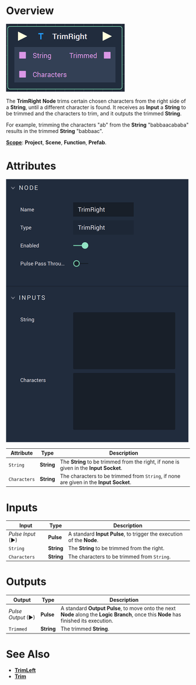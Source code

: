 # Overview

![The TrimRight Node.](../../.gitbook/assets/trimrightnode.png)

The **TrimRight** **Node** trims certain chosen characters from the right side of a **String**, until a different character is found. It receives as **Input** a **String** to be trimmed and the characters to trim, and it outputs the trimmed **String**.

For example, trimming the characters "ab" from the **String** "babbaacababa" results in the trimmed **String** "babbaac".

[**Scope**](../overview.md#scopes): **Project**, **Scene**, **Function**, **Prefab**.

# Attributes

![The TrimRight Node Attributes.](../../.gitbook/assets/trimrightattributes.png)

|Attribute|Type|Description|
|---|---|---|
| `String`| **String** | The **String** to be trimmed from the right, if none is given in the **Input** **Socket**. |
| `Characters` | **String** | The characters to be trimmed from `String`, if none are given in the **Input Socket**. |

# Inputs

|Input|Type|Description|
|---|---|---|
|*Pulse Input* (►)|**Pulse**|A standard **Input Pulse**, to trigger the execution of the **Node**.|
| `String` | **String** | The **String** to be trimmed from the right.|
| `Characters` | **String** | The characters to be trimmed from `String`. |

# Outputs

|Output|Type|Description|
|---|---|---|
|*Pulse Output* (►)|**Pulse**|A standard **Output Pulse**, to move onto the next **Node** along the **Logic Branch**, once this **Node** has finished its execution.|
| `Trimmed` | **String** | The trimmed **String**. |

# See Also

* [**TrimLeft**](trimleft.md)
* [**Trim**](trim.md)



